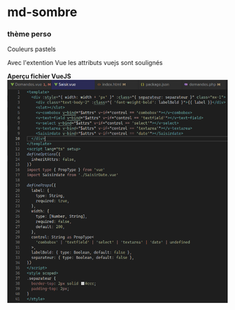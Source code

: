 # md-sombre

### thème perso
Couleurs pastels

Avec l'extention Vue les attributs vuejs sont soulignés

**Aperçu fichier VueJS**
![vuejs](vuejs.png)
